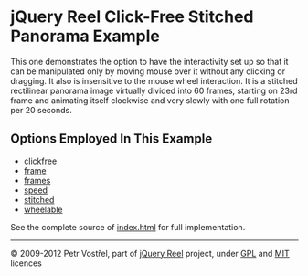 jQuery Reel Click-Free Stitched Panorama Example
================================================

This one demonstrates the option to have the interactivity set up
so that it can be manipulated only by moving mouse over it without any
clicking or dragging. It also is insensitive to the mouse wheel
interaction. It is a stitched rectilinear panorama image virtually
divided into 60 frames, starting on 23rd frame and animating itself
clockwise and very slowly with one full rotation per 20 seconds.


Options Employed In This Example
--------------------------------

- [clickfree](http://jquery.vostrel.cz/reel#clickfree)
- [frame](http://jquery.vostrel.cz/reel#frame)
- [frames](http://jquery.vostrel.cz/reel#frames)
- [speed](http://jquery.vostrel.cz/reel#speed)
- [stitched](http://jquery.vostrel.cz/reel#stitched)
- [wheelable](http://jquery.vostrel.cz/reel#wheelable)

See the complete source of [index.html](index.html) for full
implementation.

---
&copy; 2009-2012 Petr Vostřel, part of [jQuery Reel][reel] project, under [GPL][GPL] and [MIT][MIT] licences



[reel]:http://jquery.vostrel.cz/reel
[GPL]:http://opensource.org/licenses/GPL-2.0
[MIT]:http://opensource.org/licenses/MIT
